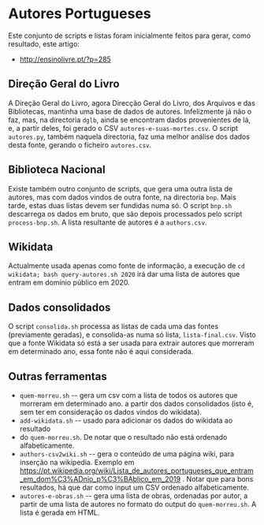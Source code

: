 Autores Portugueses
===================

Este conjunto de scripts e listas foram inicialmente feitos para gerar, como
resultado, este artigo:
* http://ensinolivre.pt/?p=285

## Direção Geral do Livro

A Direção Geral do Livro, agora Direcção Geral do Livro, dos Arquivos e das
Bibliotecas, mantinha uma base de dados de autores.
Infelizmente já não o faz, mas, na directoria `dglb`, ainda se encontram dados
provenientes de lá, e, a partir deles, foi gerado o CSV
`autores-e-suas-mortes.csv`. O script `autores.py`, também naquela directoria,
faz uma melhor análise dos dados desta fonte, gerando o ficheiro `autores.csv`.

## Biblioteca Nacional

Existe também outro conjunto de scripts, que gera uma outra lista de autores,
mas com dados vindos de outra fonte, na directoria `bnp`. Mais tarde, estas
duas listas devem ser fundidas numa só. O script `bnp.sh` descarrega os dados
em bruto, que são depois processados pelo script `process-bnp.sh`. A lista
resultante de autores é a `authors.csv`.

## Wikidata

Actualmente usada apenas como fonte de informação, a execução de
`cd wikidata; bash query-autores.sh 2020` irá dar uma lista de autores que
entram em domínio público em 2020.

## Dados consolidados

O script `consolida.sh` processa as listas de cada uma das fontes (previamente
geradas), e consolida-as numa só lista, `lista-final.csv`. Visto que a fonte
Wikidata só está a ser usada para extrair autores que morreram em determinado
ano, essa fonte não é aqui considerada.

## Outras ferramentas

* `quem-morreu.sh` -- gera um csv com a lista de todos os autores que morreram
  em determinado ano. a partir dos dados consolidados (isto é, sem ter em
  consideração os dados vindos do wikidata).
* `add-wikidata.sh` -- usado para adicionar os dados do wikidata ao resultado
* do `quem-morreu.sh`. De notar que o resultado não está ordenado
  alfabeticamente.
* `authors-csv2wiki.sh` -- gera o conteúdo de uma página wiki, para inserção na
  wikipedia. Exemplo em https://pt.wikipedia.org/wiki/Lista_de_autores_portugueses_que_entram_em_dom%C3%ADnio_p%C3%BAblico_em_2019 .
  Notar que para bons resultados, há que dar como input um CSV ordenado
  alfabeticamente.
* `autores-e-obras.sh` -- gera uma lista de obras, ordenadas por autor, a
  partir de uma lista de autores no formato do output do `quem-morreu.sh`. A
  lista é gerada em HTML.
